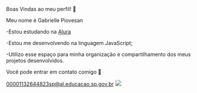   Boas Vindas ao meu perfil! 🌻

Meu nome é Gabrielle Piovesan 

-Estou estudando na [Alura](https://alura.com.br)

-Estou me desenvolvendo na linguagem JavaScript;

-Utilizo esse espaço para minha organização e compartilhamento dos meus projetos desenvolvidos.

   Você pode entrar em contato comigo 💌

00001132644823sp@al.educacao.sp.gov.br
![](https://tenor.com/pt-BR/view/thumbs-up-wink-gif-12891588)
